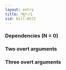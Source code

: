 ```yaml
---
layout: entry
title: འཇུར་√1
vid: Hill:0572
---
```

### Dependencies (N = 0)


### Two overt arguments


### Three overt arguments
